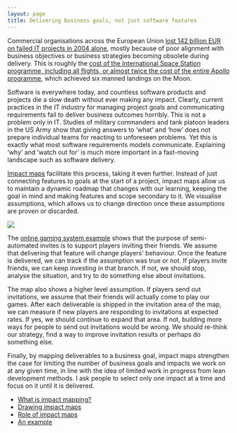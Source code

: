 ```yaml
---
layout: page
title: Delivering business goals, not just software features
---
```


Commercial organisations across the European Union [lost 142 billion EUR on failed IT projects in 2004 alone](http://www.bcs.org/content/ConWebDoc/19584),
mostly because of poor alignment with business objectives or business strategies becoming obsolete during delivery. This is roughly the 
[cost of the International Space Station programme, including all flights, or almost twice the cost of the entire Apollo programme](http://www.thespacereview.com/article/1579/1), which achieved six manned landings on the Moon.

Software is everywhere today, and countless software products and projects die a slow death without ever making any impact.
Clearly, current practices in the IT industry for managing project goals and communicating requirements fail to deliver business outcomes horribly. This is not a problem only in IT. Studies of military commanders and tank platoon leaders in the US Army show that giving answers to ‘what’ and ‘how’ does not prepare individual teams for reacting to unforeseen problems. Yet this is exactly what most software requirements models communicate. Explaining ‘why’ and ‘watch out for’ is much more important in a fast-moving landscape such as software delivery.

[Impact maps](about.html) facilitate this process, taking it even further. Instead of just connecting features to goals at the start of a project, impact maps allow us to maintain a dynamic roadmap that changes with our learning, keeping the goal in mind and making features and scope secondary to it. We visualise assumptions, which allows us to change direction once these assumptions are proven or discarded.

![](/assets/assumptions_n.png)

The [online gaming system example](example.html) shows that the purpose of semi-automated invites is to support players inviting their friends. We assume that delivering that feature will change players' behaviour. Once the feature is delivered, we can track if the assumption was true or not. If players invite friends, we can keep investing in that branch. If not, we should stop, analyse the situation, and try to do something else about invitations.

The map also shows a higher level assumption. If players send out invitations, we assume that their friends will actually come to play our games. After each deliverable is shipped in the invitation area of the map, we can measure if new players are responding to invitations at expected rates. If yes, we should continue to expand that area. If not, building more ways for people to send out invitations would be wrong. We should re-think our strategy, find a way to improve invitation results or perhaps do something else.

Finally, by mapping deliverables to a business goal, impact maps strengthen the case for limiting the number of business goals and impacts we work on at any given time, in line with the idea of limited work in progress from lean development methods. I ask people to select only one impact at a time and focus on it until it is delivered.


* [What is impact mapping?](about.html)
* [Drawing impact maps](drawing.html)
* [Role of impact maps](role.html)
* [An example](example.html)

